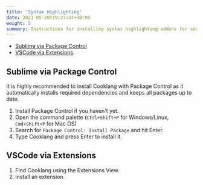 ```yaml
---
title: 'Syntax Highlighting'
date: 2021-05-20T19:27:37+10:00
weight: 5
summary: Instructions for installing syntax highlighting addons for some of the most popular markdown text editors.
---
```


* [Sublime via Package Control](#sublime-via-package-control)
* [VSCode via Extensions](#vscode-via-extensions)

## Sublime via Package Control

It is highly recommended to install Cooklang with Package Control as it automatically installs required dependencies and keeps all packages up to date.

1. Install Package Control if you haven't yet.
2. Open the command palette (`Ctrl+Shift+P` for Windows/Linux, `Cmd+Shift+P` for Mac OS)
3. Search for `Package Control: Install Package` and hit Enter.
4. Type Cooklang and press Enter to install it.


## VSCode via Extensions

1. Find Cooklang using the Extensions View.
2. Install an extension.
